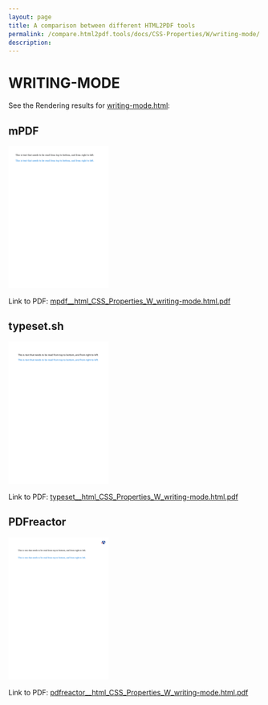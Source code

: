 ```yaml
---
layout: page
title: A comparison between different HTML2PDF tools
permalink: /compare.html2pdf.tools/docs/CSS-Properties/W/writing-mode/
description: 
---
```


# WRITING-MODE

See the Rendering results for [writing-mode.html](/html/CSS%20Properties/W/writing-mode.html):

## mPDF
![](mpdf__html_CSS_Properties_W_writing-mode.html.png) 

Link to PDF: [mpdf__html_CSS_Properties_W_writing-mode.html.pdf](mpdf__html_CSS_Properties_W_writing-mode.html.pdf)

## typeset.sh
![](typeset__html_CSS_Properties_W_writing-mode.html.png) 

Link to PDF: [typeset__html_CSS_Properties_W_writing-mode.html.pdf](typeset__html_CSS_Properties_W_writing-mode.html.pdf)

## PDFreactor
![](pdfreactor__html_CSS_Properties_W_writing-mode.html.png) 

Link to PDF: [pdfreactor__html_CSS_Properties_W_writing-mode.html.pdf](pdfreactor__html_CSS_Properties_W_writing-mode.html.pdf)
